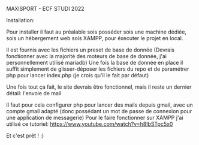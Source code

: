 MAXISPORT - ECF STUDI 2022

Installation:

Pour installer il faut au préalable sois posséder sois une machine dédiée, sois un hébergement web sois XAMPP, pour éxecuter le projet en local.

Il est fournis avec les fichiers un preset de base de donnée (Devrais fonctionner avec la majorité des moteurs de base de donnée, j'ai personnellement utilisé mariadb)
Une fois la base de donnée en place il suffit simplement de glisser-déposer les fichiers du repo et de paramétrer php pour lancer index.php (je crois qu'il le fait par défaut) 

Une fois tout ça fait, le site devrais être fonctionnel, mais il reste un dernier détail: l'envoie de mail

Il faut pour cela configurer php pour lancer des mails depuis gmail, avec un compte gmail adapté (donc possédant un mot de passe de connexion pour une application de messagerie)
Pour le faire fonctionner sur XAMPP j'ai utilisé ce tutoriel: https://www.youtube.com/watch?v=h8IbSTpc5x0




Et c'est prêt ! :) 














